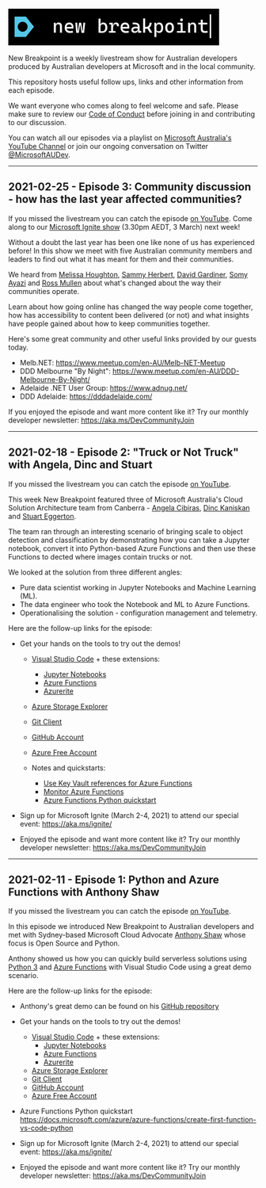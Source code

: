 ![new breakpoint logo](media/new-breakpoint.PNG 'new breakpoint logo')

New Breakpoint is a weekly livestream show for Australian developers produced by Australian developers at Microsoft and in the local community.

This repository hosts useful follow ups, links and other information from each episode.

We want everyone who comes along to feel welcome and safe. Please make sure to review our [Code of Conduct](https://docs.microsoft.com/legal/learntv/codeofconduct) before joining in and contributing to our discussion.

You can watch all our episodes via a playlist on [Microsoft Australia's YouTube Channel](https://aka.ms/new-breakpoint/playlist) or join our ongoing conversation on Twitter [@MicrosoftAUDev](https://twitter.com/microsoftaudev).

***

## 2021-02-25 - Episode 3: Community discussion - how has the last year affected communities?

If you missed the livestream you can catch the episode [on YouTube](https://youtu.be/TVjeIg9yn7Q). Come along to our [Microsoft Ignite show](https://aka.ms/new-breakpoint/ignite-march-2021) (3.30pm AEDT, 3 March) next week! 

Without a doubt the last year has been one like none of us has experienced before! In this show we meet with five Australian community members and leaders to find out what it has meant for them and their communities.

We heard from [Melissa Houghton](https://twitter.com/meliss_houghton), [Sammy Herbert](https://twitter.com/SammyHerbert), [David Gardiner](https://twitter.com/DavidRGardiner), [Somy Ayazi](https://twitter.com/SomyAyazi) and [Ross Mullen](https://twitter.com/MrRossMullen) about what's changed about the way their communities operate.

Learn about how going online has changed the way people come together, how has accessibility to content been delivered (or not) and what insights have people gained about how to keep communities together.

Here's some great community and other useful links provided by our guests today.

- Melb.NET: https://www.meetup.com/en-AU/Melb-NET-Meetup
- DDD Melbourne "By Night": https://www.meetup.com/en-AU/DDD-Melbourne-By-Night/
- Adelaide .NET User Group: https://www.adnug.net/
- DDD Adelaide: https://dddadelaide.com/
 
If you enjoyed the episode and want more content like it? Try our monthly developer newsletter: https://aka.ms/DevCommunityJoin

***

## 2021-02-18 - Episode 2: "Truck or Not Truck" with Angela, Dinc and Stuart

If you missed the livestream you can catch the episode [on YouTube](https://youtu.be/WQT3Bt6R5io).

This week New Breakpoint featured three of Microsoft Australia's Cloud Solution Architecture team from Canberra - [Angela Cibiras](https://www.linkedin.com/in/angelacibiras/), [Dinc Kaniskan](https://www.linkedin.com/in/dinc-kaniskan-0bb1b434/) and [Stuart Eggerton](https://www.linkedin.com/in/seggerton/). 

The team ran through an interesting scenario of bringing scale to object detection and classification by demonstrating how you can take a Jupyter notebook, convert it into Python-based Azure Functions and then use these Functions to dected where images contain trucks or not.

We looked at the solution from three different angles:

- Pure data scientist working in Jupyter Notebooks and Machine Learning (ML).
- The data engineer who took the Notebook and ML to Azure Functions.
- Operationalising the solution - configuration management and telemetry.

Here are the follow-up links for the episode:

- Get your hands on the tools to try out the demos!
    - [Visual Studio Code](https://aka.ms/vscode) + these extensions:
        - [Jupyter Notebooks](https://marketplace.visualstudio.com/items?itemName=ms-toolsai.jupyter)
        - [Azure Functions](https://marketplace.visualstudio.com/items?itemName=ms-azuretools.vscode-azurefunctions)
        - [Azurerite](https://marketplace.visualstudio.com/items?itemName=Azurite.azurite)
    - [Azure Storage Explorer](https://azure.microsoft.com/features/storage-explorer/)
    - [Git Client](https://aka.ms/vscode)
    - [GitHub Account](https://github.com/signup)
    - [Azure Free Account](https://aka.ms/azure-free)

    - Notes and quickstarts:
        - [Use Key Vault references for Azure Functions](https://docs.microsoft.com/azure/app-service/app-service-key-vault-references)
        - [Monitor Azure Functions](https://docs.microsoft.com/azure/azure-functions/functions-monitoring)
        - [Azure Functions Python quickstart]( https://docs.microsoft.com/azure/azure-functions/create-first-function-vs-code-python)
        
- Sign up for Microsoft Ignite (March 2-4, 2021) to attend our special event: https://aka.ms/ignite/
- Enjoyed the episode and want more content like it? Try our monthly developer newsletter: https://aka.ms/DevCommunityJoin

***

## 2021-02-11 - Episode 1: Python and Azure Functions with Anthony Shaw

If you missed the livestream you can catch the episode [on YouTube](https://youtu.be/pxSS9KRPUto).

In this episode we introduced New Breakpoint to Australian developers and met with Sydney-based Microsoft Cloud Advocate [Anthony Shaw](https://tonybaloney.github.io/) whose focus is Open Source and Python. 

Anthony showed us how you can quickly build serverless solutions using [Python 3](https://www.python.org/downloads/) and [Azure Functions](https://docs.microsoft.com/azure/azure-functions/functions-overview) with Visual Studio Code using a great demo scenario.

Here are the follow-up links for the episode:

- Anthony's great demo can be found on his [GitHub repository](https://github.com/tonybaloney/ants-azure-demos/tree/master/python-functions)
- Get your hands on the tools to try out the demos!
    - [Visual Studio Code](https://aka.ms/vscode) + these extensions:
        - [Jupyter Notebooks](https://marketplace.visualstudio.com/items?itemName=ms-toolsai.jupyter)
        - [Azure Functions](https://marketplace.visualstudio.com/items?itemName=ms-azuretools.vscode-azurefunctions)
        - [Azurerite](https://marketplace.visualstudio.com/items?itemName=Azurite.azurite)
    - [Azure Storage Explorer](https://azure.microsoft.com/features/storage-explorer/)
    - [Git Client](https://aka.ms/vscode)
    - [GitHub Account](https://github.com/signup)
    - [Azure Free Account](https://aka.ms/azure-free)

- Azure Functions Python quickstart https://docs.microsoft.com/azure/azure-functions/create-first-function-vs-code-python
- Sign up for Microsoft Ignite (March 2-4, 2021) to attend our special event: https://aka.ms/ignite/
- Enjoyed the episode and want more content like it? Try our monthly developer newsletter: https://aka.ms/DevCommunityJoin
